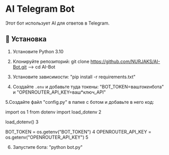 # AI Telegram Bot

Этот бот использует AI для ответов в Telegram.

## 🚀 Установка

1. Установите Python 3.10

2. Клонируйте репозиторий: git clone https://github.com/NURJAKS/AI-Bot.git --> cd AI-Bot

3. Установите зависимости: "pip install -r requirements.txt"

4. Создайте `.env` и добавьте туда токены: "BOT_TOKEN=ваш*токен*бота" и "OPENROUTER_API_KEY=ваш*ключ_API"

5.Создайте файл "config.py" в папке с ботом и добавьте в него код:

import os 1
from dotenv import load_dotenv 2

load_dotenv() 3

BOT_TOKEN = os.getenv("BOT_TOKEN") 4
OPENROUTER_API_KEY = os.getenv("OPENROUTER_API_KEY") 5

6. Запустите бота: "python bot.py" 

